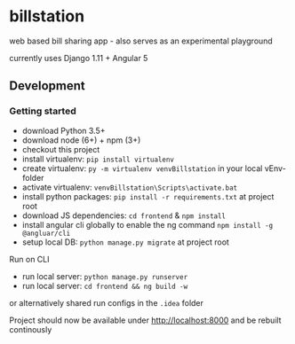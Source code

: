 # billstation
web based bill sharing app - also serves as an experimental playground

currently uses Django 1.11 + Angular 5

## Development

### Getting started
- download Python 3.5+
- download node (6+) + npm (3+)
- checkout this project
- install virtualenv: `pip install virtualenv`
- create virtualenv: `py -m virtualenv venvBillstation` in your local vEnv-folder
- activate virtualenv: `venvBillstation\Scripts\activate.bat`
- install python packages: `pip install -r requirements.txt` at project root
- download JS dependencies: `cd frontend` & `npm install`
- install angular cli globally to enable the ng command `npm install -g @angluar/cli`
- setup local DB: `python manage.py migrate` at project root

Run on CLI
- run local server: `python manage.py runserver`
- run local server: `cd frontend && ng build -w`

or alternatively shared run configs in the `.idea` folder

Project should now be available under [http://localhost:8000](http://localhost:8000) and be rebuilt continously